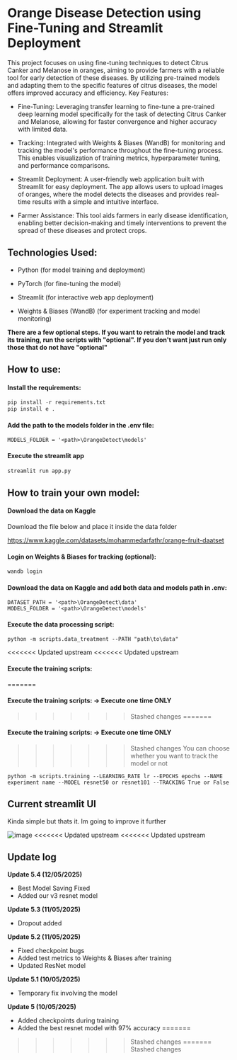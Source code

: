 # Orange Disease Detection using Fine-Tuning and Streamlit Deployment


This project focuses on using fine-tuning techniques to detect Citrus Canker and Melanose in oranges, aiming to provide farmers with a reliable tool for early detection of these diseases. By utilizing pre-trained models and adapting them to the specific features of citrus diseases, the model offers improved accuracy and efficiency.
Key Features:

- Fine-Tuning: Leveraging transfer learning to fine-tune a pre-trained deep learning model specifically for the task of detecting Citrus Canker and Melanose, allowing for faster convergence and higher accuracy with limited data.

- Tracking: Integrated with Weights & Biases (WandB) for monitoring and tracking the model's performance throughout the fine-tuning process. This enables visualization of training metrics, hyperparameter tuning, and performance comparisons.

- Streamlit Deployment: A user-friendly web application built with Streamlit for easy deployment. The app allows users to upload images of oranges, where the model detects the diseases and provides real-time results with a simple and intuitive interface.

- Farmer Assistance: This tool aids farmers in early disease identification, enabling better decision-making and timely interventions to prevent the spread of these diseases and protect crops.
  

## Technologies Used:

- Python (for model training and deployment)

- PyTorch (for fine-tuning the model)

- Streamlit (for interactive web app deployment)

- Weights & Biases (WandB) (for experiment tracking and model monitoring)

**There are a few optional steps. If you want to retrain the model and track its training, run the scripts with "optional". If you don't want just run only those that do not have "optional"**


## How to use:


#### Install the requirements:

```python
pip install -r requirements.txt
pip install e . 
```

#### Add the path to the models folder in the .env file:

```
MODELS_FOLDER = '<path>\OrangeDetect\models'
```

#### Execute the streamlit app

```python
streamlit run app.py
```

## How to train your own model:

#### Download the data on Kaggle

Download the file below and place it inside the data folder

https://www.kaggle.com/datasets/mohammedarfathr/orange-fruit-daatset

#### Login on Weights & Biases for tracking (optional):

```python
wandb login
```

#### Download the data on Kaggle and add both data and models path in .env:

```
DATASET_PATH = '<path>\OrangeDetect\data'
MODELS_FOLDER = '<path>\OrangeDetect\models'
```
#### Execute the data processing script:

```
python -m scripts.data_treatment --PATH "path\to\data"
```
<<<<<<< Updated upstream
<<<<<<< Updated upstream
#### Execute the training scripts:
=======
#### Execute the training scripts: -> Execute one time ONLY
>>>>>>> Stashed changes
=======
#### Execute the training scripts: -> Execute one time ONLY
>>>>>>> Stashed changes
You can choose whether you want to track the model or not
```
python -m scripts.training --LEARNING_RATE lr --EPOCHS epochs --NAME experiment name --MODEL resnet50 or resnet101 --TRACKING True or False
```

## Current streamlit UI

Kinda simple but thats it. Im going to improve it further

![image](https://github.com/user-attachments/assets/334d15fc-4acb-401a-bccd-47354f56d27c)
<<<<<<< Updated upstream
<<<<<<< Updated upstream

## Update log

**Update 5.4 (12/05/2025)** 
- Best Model Saving Fixed
- Added our v3 resnet model

**Update 5.3 (11/05/2025)**
- Dropout added

**Update 5.2 (11/05/2025)**
- Fixed checkpoint bugs
- Added test metrics to Weights & Biases after training
- Updated ResNet model

**Update 5.1 (10/05/2025)**
- Temporary fix involving the model

**Update 5 (10/05/2025)**

- Added checkpoints during training
- Added the best resnet model with 97% accuracy
=======
>>>>>>> Stashed changes
=======
>>>>>>> Stashed changes
